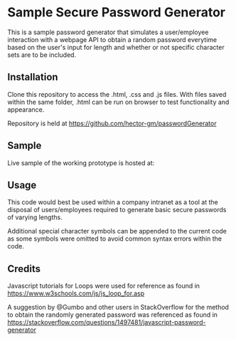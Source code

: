 # Sample Secure Password Generator
This is a sample password generator that simulates a user/employee interaction with a webpage API to obtain a random password everytime based on the user's input for length and whether or not specific character sets are to be included.

## Installation
Clone this repository to access the .html, .css and .js files. With files saved within the same folder, .html can be run on browser to test functionality and appearance. 

Repository is held at https://github.com/hector-gm/passwordGenerator 

## Sample
Live sample of the working prototype is hosted at:

## Usage
This code would best be used within a company intranet as a tool at the disposal of users/employees required to generate basic secure passwords of varying lengths.

Additional special character symbols can be appended to the current code as some symbols were omitted to avoid common syntax errors within the code.

## Credits
Javascript tutorials for Loops were used for reference as found in https://www.w3schools.com/js/js_loop_for.asp

A suggestion by @Gumbo and other users in StackOverflow for the method to obtain the randomly generated password was referenced as found in https://stackoverflow.com/questions/1497481/javascript-password-generator

